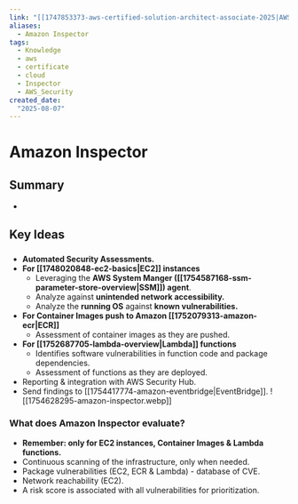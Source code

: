 ```yaml
---
link: "[[1747853373-aws-certified-solution-architect-associate-2025|AWS Certified Solution Architect Associate 2025]]"
aliases: 
  - Amazon Inspector
tags:
  - Knowledge
  - aws
  - certificate
  - cloud
  - Inspector
  - AWS_Security
created_date:
  "2025-08-07"
---
```

# Amazon Inspector
## Summary
- 
## Key Ideas
### 
- **Automated Security Assessments.**
- **For [[1748020848-ec2-basics|EC2]] instances**
	- Leveraging the **AWS System Manger ([[1754587168-ssm-parameter-store-overview|SSM]]) agent**.
	- Analyze against **unintended network accessibility.**
	- Analyze the **running OS** against **known vulnerabilities.**
- **For Container Images push to Amazon [[1752079313-amazon-ecr|ECR]]**
	- Assessment of container images as they are pushed.
- **For [[1752687705-lambda-overview|Lambda]] functions**
	- Identifies software vulnerabilities in function code and package dependencies.
	- Assessment of functions as they are deployed.
- Reporting & integration with AWS Security Hub.
- Send findings to [[1754417774-amazon-eventbridge|EventBridge]].
![[1754628295-amazon-inspector.webp]]

### What does Amazon Inspector evaluate?
- **Remember: only for EC2 instances, Container Images & Lambda functions.**
- Continuous scanning of the infrastructure, only when needed.
- Package vulnerabilities (EC2, ECR & Lambda) - database of CVE.
- Network reachability (EC2).
- A risk score is associated with all vulnerabilities for prioritization.



